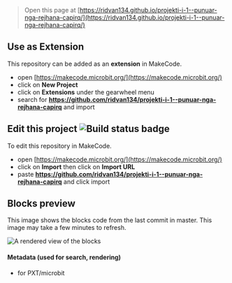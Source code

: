 
> Open this page at [https://ridvan134.github.io/projekti-i-1--punuar-nga-rejhana-capirq/](https://ridvan134.github.io/projekti-i-1--punuar-nga-rejhana-capirq/)

## Use as Extension

This repository can be added as an **extension** in MakeCode.

* open [https://makecode.microbit.org/](https://makecode.microbit.org/)
* click on **New Project**
* click on **Extensions** under the gearwheel menu
* search for **https://github.com/ridvan134/projekti-i-1--punuar-nga-rejhana-capirq** and import

## Edit this project ![Build status badge](https://github.com/ridvan134/projekti-i-1--punuar-nga-rejhana-capirq/workflows/MakeCode/badge.svg)

To edit this repository in MakeCode.

* open [https://makecode.microbit.org/](https://makecode.microbit.org/)
* click on **Import** then click on **Import URL**
* paste **https://github.com/ridvan134/projekti-i-1--punuar-nga-rejhana-capirq** and click import

## Blocks preview

This image shows the blocks code from the last commit in master.
This image may take a few minutes to refresh.

![A rendered view of the blocks](https://github.com/ridvan134/projekti-i-1--punuar-nga-rejhana-capirq/raw/master/.github/makecode/blocks.png)

#### Metadata (used for search, rendering)

* for PXT/microbit
<script src="https://makecode.com/gh-pages-embed.js"></script><script>makeCodeRender("{{ site.makecode.home_url }}", "{{ site.github.owner_name }}/{{ site.github.repository_name }}");</script>
